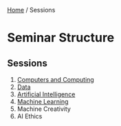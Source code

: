 [Home](../README.md) /  Sessions

# Seminar Structure

## Sessions

1. [Computers and Computing](./1_computers_and_computing/session_1_computers_and_computing.md)
2. [Data](./2_data/session_2_data.md)
3. [Artificial Intelligence](./3_artificial_intelligence/session_3_artificial_intelligence.md)
4. [Machine Learning](./4_machine_learning/session_4_machine_learning.md)
5. Machine Creativity
6. AI Ethics